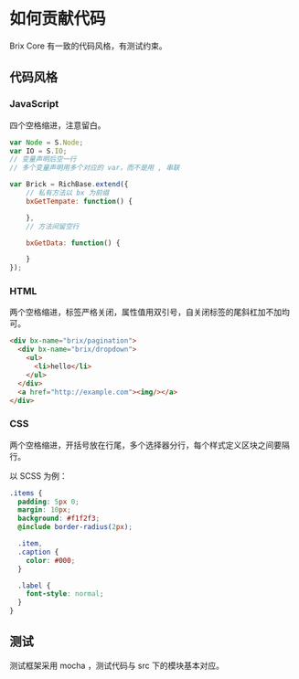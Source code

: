 # 如何贡献代码

Brix Core 有一致的代码风格，有测试约束。

## 代码风格

### JavaScript

四个空格缩进，注意留白。

```js
var Node = S.Node;
var IO = S.IO;
// 变量声明后空一行
// 多个变量声明用多个对应的 var，而不是用 , 串联

var Brick = RichBase.extend({
    // 私有方法以 bx 为前缀
    bxGetTempate: function() {

    },
    // 方法间留空行

    bxGetData: function() {

    }
});
```

### HTML

两个空格缩进，标签严格关闭，属性值用双引号，自关闭标签的尾斜杠加不加均可。

```html
<div bx-name="brix/pagination">
  <div bx-name="brix/dropdown">
    <ul>
      <li>hello</li>
    </ul>
  </div>
  <a href="http://example.com"><img/></a>
</div>
```

### CSS

两个空格缩进，开括号放在行尾，多个选择器分行，每个样式定义区块之间要隔行。

以 SCSS 为例：

```scss
.items {
  padding: 5px 0;
  margin: 10px;
  background: #f1f2f3;
  @include border-radius(2px);

  .item,
  .caption {
    color: #000;
  }

  .label {
    font-style: normal;
  }
}
```

## 测试

测试框架采用 mocha ，测试代码与 src 下的模块基本对应。